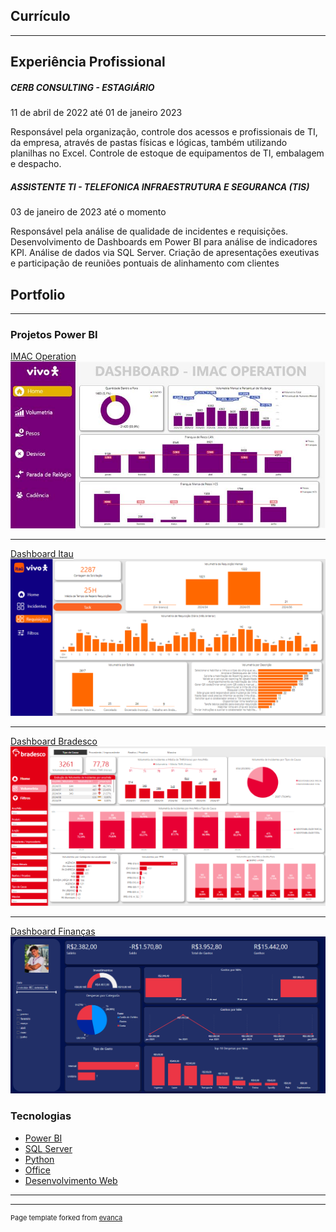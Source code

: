 ## Currículo 

---

## Experiência Profissional

<h5>CERB CONSULTING - ESTAGIÁRIO</h2>
<p>11 de abril de 2022 até 01 de janeiro 2023</p>
<p>Responsável pela organização, controle dos acessos e profissionais de TI, da empresa, através de pastas físicas e lógicas, também utilizando planilhas no Excel. Controle de estoque de equipamentos de TI, embalagem e despacho.
<p>

<h5>ASSISTENTE TI - TELEFONICA INFRAESTRUTURA E SEGURANCA (TIS)</h5>
<p>03 de janeiro de 2023 até o momento</p>
<p>Responsável pela análise de qualidade de incidentes e requisições.
Desenvolvimento de Dashboards em Power BI para análise de indicadores KPI.
Análise de dados via SQL Server.
Criação de apresentações exeutivas e participação de reuniões pontuais de alinhamento com clientes</p>


## Portfolio

---
### Projetos Power BI

[IMAC Operation](/sample_page)
<img src="images/pbi_imac.jpg?raw=true"/>

---
[Dashboard Itau](/pdf/sample_presentation.pdf)
<img src="images/pbi_itau.png?raw=true"/>

---
[Dashboard Bradesco](http://example.com/)
<img src="images/pbi_bradesco.png?raw=true"/>

---

[Dashboard Finanças]()
<img src = "images/dashboard_financeiro.png?raw=true">

### Tecnologias

- [Power BI](http://example.com/)
- [SQL Server](http://example.com/)
- [Python](http://example.com/)
- [Office](http://example.com/)
- [Desenvolvimento Web](http://example.com/)

---





---
<p style="font-size:11px">Page template forked from <a href="https://github.com/evanca/quick-portfolio">evanca</a></p>
<!-- Remove above link if you don't want to attibute -->
